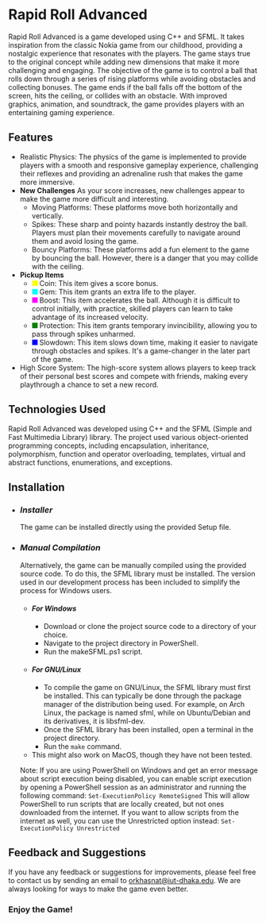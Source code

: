 # Rapid Roll Advanced
Rapid Roll Advanced is a game developed using C++ and SFML. It takes inspiration from the classic Nokia game from our childhood, providing a nostalgic experience that resonates with the players. The game stays true to the original concept while adding new dimensions that make it more challenging and engaging. The objective of the game is to control a ball that rolls down through a series of rising platforms while avoiding obstacles and collecting bonuses. The game ends if the ball falls off the bottom of the screen, hits the ceiling, or collides with an obstacle. With improved graphics, animation, and soundtrack, the game provides players with an entertaining gaming experience.

## Features
- Realistic Physics: The physics of the game is implemented to provide players with a smooth and responsive gameplay experience, challenging their reflexes and providing an adrenaline rush that makes the game more immersive.
- **New Challenges**
    As your score increases, new challenges appear to make the game more difficult and interesting.
    - Moving Platforms: These platforms move both horizontally and vertically.
    - Spikes: These sharp and pointy hazards instantly destroy the ball. Players must plan their movements carefully to navigate around them and avoid losing the game.
    - Bouncy Platforms: These platforms add a fun element to the game by bouncing the ball. However, there is a danger that you may collide with the ceiling.
- **Pickup Items**
    - <span style="background-color: yellow; width: 0.8em; height: 0.8em; display: inline-block;"></span> Coin: This item gives a score bonus.
    - <span style="background-color: cyan; width: 0.8em; height: 0.8em; display: inline-block;"></span> Gem: This item grants an extra life to the player.
    - <span style="background-color: magenta; width: 0.8em; height: 0.8em; display: inline-block;"></span> Boost: This item accelerates the ball. Although it is difficult to control initially, with practice, skilled players can learn to take advantage of its increased velocity.
    - <span style="background-color: green; width: 0.8em; height: 0.8em; display: inline-block;"></span> Protection: This item grants temporary invincibility, allowing you to pass through spikes unharmed.
    - <span style="background-color: blue; width: 0.8em; height: 0.8em; display: inline-block;"></span> Slowdown: This item slows down time, making it easier to navigate through obstacles and spikes. It's a game-changer in the later part of the game.
- High Score System: The high-score system allows players to keep track of their personal best scores and compete with friends, making every playthrough a chance to set a new record.

## Technologies Used
Rapid Roll Advanced was developed using C++ and the SFML (Simple and Fast Multimedia Library) library. The project used various object-oriented programming concepts, including encapsulation, inheritance, polymorphism, function and operator overloading, templates, virtual and abstract functions, enumerations, and exceptions.

## Installation
- ### *Installer*
    The game can be installed directly using the provided Setup file.
- ### *Manual Compilation*
    Alternatively, the game can be manually compiled using the provided source code. To do this, the SFML library must be installed. The version used in our development process has been included to simplify the process for Windows users.
    - #### *For Windows*
        - Download or clone the project source code to a directory of your choice.
        - Navigate to the project directory in PowerShell.
        - Run the makeSFML.ps1 script.
    - #### *For GNU/Linux*
        - To compile the game on GNU/Linux, the SFML library must first be installed. This can typically be done through the package manager of the distribution being used. For example, on Arch Linux, the package is named sfml, while on Ubuntu/Debian and its derivatives, it is libsfml-dev.
        - Once the SFML library has been installed, open a terminal in the project directory.
        - Run the ```make``` command.
    - This might also work on MacOS, though they have not been tested.

    Note: If you are using PowerShell on Windows and get an error message about script execution being disabled, you can enable script execution by opening a PowerShell session as an administrator and running the following command:
    ```Set-ExecutionPolicy RemoteSigned```
    This will allow PowerShell to run scripts that are locally created, but not ones downloaded from the internet. If you want to allow scripts from the internet as well, you can use the Unrestricted option instead:
    ```Set-ExecutionPolicy Unrestricted```


## Feedback and Suggestions
If you have any feedback or suggestions for improvements, please feel free to contact us by sending an email to orkhasnat@iut-dhaka.edu. We are always looking for ways to make the game even better.

### Enjoy the Game!
